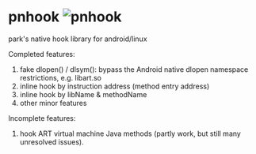 # pnhook ![pnhook](https://github.com/user-attachments/assets/7b67af47-aaef-440b-856f-e5ea7b585450)
park's native hook library for android/linux

Completed features:
1. fake dlopen() / dlsym(): bypass the Android native dlopen namespace restrictions, e.g. libart.so
2. inline hook by instruction address (method entry address)
3. inline hook by libName & methodName
4. other minor features

Incomplete features:
1. hook ART virtual machine Java methods (partly work, but still many unresolved issues).
